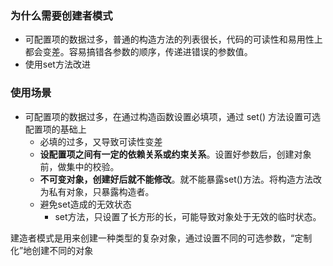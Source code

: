 ### 为什么需要创建者模式

- 可配置项的数据过多，普通的构造方法的列表很长，代码的可读性和易用性上都会变差。容易搞错各参数的顺序，传递进错误的参数值。
- 使用set方法改进

### 使用场景
- 可配置项的数据过多，在通过构造函数设置必填项，通过 set() 方法设置可选配置项的基础上
	- 必填的过多，又导致可读性变差
	- **设配置项之间有一定的依赖关系或约束关系**。设置好参数后，创建对象前，做集中的校验。
	- **不可变对象，创建好后就不能修改**。就不能暴露set()方法。将构造方法改为私有对象，只暴露构造者。
	- 避免set造成的无效状态
		- set方法，只设置了长方形的长，可能导致对象处于无效的临时状态。



建造者模式是用来创建一种类型的复杂对象，通过设置不同的可选参数，“定制化”地创建不同的对象